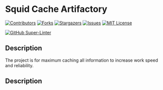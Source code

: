 # Squid Cache Artifactory
<!-- PROJECT SHIELDS -->
<!--
*** I'm using markdown "reference style" links for readability.
*** Reference links are enclosed in brackets [ ] instead of parentheses ( ).
*** See the bottom of this document for the declaration of the reference variables
*** for contributors-url, forks-url, etc. This is an optional, concise syntax you may use.
*** https://www.markdownguide.org/basic-syntax/#reference-style-links
-->
[![Contributors][contributors-shield]][contributors-url]
[![Forks][forks-shield]][forks-url]
[![Stargazers][stars-shield]][stars-url]
[![Issues][issues-shield]][issues-url]
[![MIT License][license-shield]][license-url]

[![GitHub Super-Linter](https://github.com/skindud/useful/workflows/Lint%20Code%20Base/badge.svg)](https://github.com/marketplace/actions/super-linter)

## Description

The project is for maximum caching all information to increase work speed and
reliability.

## Description

<!-- MARKDOWN LINKS & IMAGES -->
<!-- https://www.markdownguide.org/basic-syntax/#reference-style-links -->
[contributors-shield]: https://img.shields.io/github/contributors/skindud/squid-cache-art.svg?style=for-the-badge
[contributors-url]: https://github.com/skindud/squid-cache-art/graphs/contributors
[forks-shield]: https://img.shields.io/github/forks/skindud/squid-cache-art.svg?style=for-the-badge
[forks-url]: https://github.com/skindud/squid-cache-art/network/members
[stars-shield]: https://img.shields.io/github/stars/skindud/squid-cache-art.svg?style=for-the-badge
[stars-url]: https://github.com/skindud/squid-cache-art/stargazers
[issues-shield]: https://img.shields.io/github/issues/skindud/squid-cache-art.svg?style=for-the-badge
[issues-url]: https://github.com/skindud/squid-cache-art/issues
[license-shield]: https://img.shields.io/github/license/skindud/squid-cache-art.svg?style=for-the-badge
[license-url]: https://github.com/skindud/squid-cache-art/blob/master/LICENSE.txt

